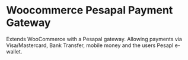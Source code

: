 Woocommerce Pesapal Payment Gateway
====================================

Extends WooCommerce with a Pesapal gateway. Allowing payments via Visa/Mastercard, Bank Transfer, mobile money and the users Pesapl e-wallet.
